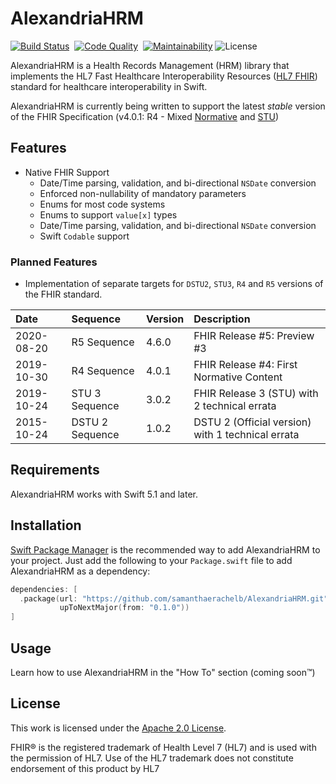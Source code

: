 # AlexandriaHRM

[![Build Status](https://img.shields.io/circleci/build/github/samanthaerachelb/AlexandriaHRM/main?logo=circleci&style=flat-square)](https://app.circleci.com/pipelines/github/samanthaerachelb/AlexandriaHRM)&nbsp;
[![Code Quality](https://img.shields.io/codacy/grade/e43cbd23b1804b629d07053d2294d7fc?logo=codacy&style=flat-square)](https://app.codacy.com/gh/samanthaerachelb/AlexandriaHRM/dashboard?branch=main)&nbsp;
[![Maintainability](https://img.shields.io/codeclimate/maintainability-percentage/samanthaerachelb/AlexandriaHRM?logo=codeclimate&style=flat-square)](https://codeclimate.com/github/samanthaerachelb/AlexandriaHRM)
![License](https://img.shields.io/github/license/samanthaerachelb/AlexandriaHRM?style=flat-square)

AlexandriaHRM is a Health Records Management (HRM) library that implements the HL7 Fast Healthcare
Interoperability Resources ([HL7 FHIR][hl7_fhir]) standard for healthcare interoperability in Swift.

AlexandriaHRM is currently being written to support the latest *stable* version of the
FHIR Specification (v4.0.1: R4 - Mixed [Normative][balloting] and [STU][balloting])

## Features

- Native FHIR Support
  - Date/Time parsing, validation, and bi-directional `NSDate` conversion
  - Enforced non-nullability of mandatory parameters
  - Enums for most code systems
  - Enums to support `value[x]` types
  - Date/Time parsing, validation, and bi-directional `NSDate` conversion
  - Swift `Codable` support

### Planned Features

- Implementation of separate targets for `DSTU2`, `STU3`, `R4` and `R5`
versions of the FHIR standard.

Date | Sequence | Version | Description
:--- | :------- | :------ | :----------
2020-08-20 | R5 Sequence | 4.6.0 | FHIR Release #5: Preview #3
2019-10-30 | R4 Sequence | 4.0.1 | FHIR Release #4: First Normative Content
2019-10-24 | STU 3 Sequence | 3.0.2 | FHIR Release 3 (STU) with 2 technical errata
2015-10-24 | DSTU 2 Sequence | 1.0.2 | DSTU 2 (Official version) with 1 technical errata

## Requirements

AlexandriaHRM works with Swift 5.1 and later.

## Installation

[Swift Package Manager][spm] is the recommended way to add AlexandriaHRM to your
project. Just add the following to your `Package.swift` file to add AlexandriaHRM
as a dependency:

```swift
dependencies: [
  .package(url: "https://github.com/samanthaerachelb/AlexandriaHRM.git"
           upToNextMajor(from: "0.1.0"))
]
```

## Usage

Learn how to use AlexandriaHRM in the "How To" section (coming soon™)

## License
This work is licensed under the [Apache 2.0 License][license].

FHIR® is the registered trademark of Health Level 7 (HL7) and is used with the
permission of HL7. Use of the HL7 trademark does not constitute endorsement
of this product by HL7

[hl7_fhir]: https://hl7.org/fhir/
[spm]: https://github.com/apple/swift-package-manager
[license]: https://github.com/samanthaerachelb/AlexandriaHRM/blob/main/license
[balloting]: https://confluence.hl7.org/display/HL7/HL7+Balloting
